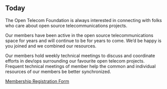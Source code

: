 ## Today ##

The Open Telecom Foundation is always interested in connecting with folks who care about open source telecommunications projects.

Our members have been active in the open source telecommunications space for years and will continue to be for years to come. We’d be happy is you joined and we combined our resources.

Our members hold weekly technical meetings to discuss and coordinate efforts in dev/ops surrounding our favourite open telecom projects. Frequent technical meetings of member help the common and individual resources of our members be better synchronized.

<a class="page-link" href="{{ site.baseurl }}/new_member_form.html">Membership Registration Form</a>

